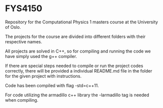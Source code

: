 # FYS4150
Repository for the Computational Physics 1 masters course at the University of Oslo.

The projects for the course are divided into different folders with their respective names.

All projects are solved in C++, so for compiling and running the code we have simply used the g++ compiler.

If there are special steps needed to compile or run the project codes correctly, there will be provided a individual README.md file in the folder for the given project with instructions.

Code has been compiled with flag -std=c++11.

For code utilizing the armadillo c++ library the -larmadillo tag is needed when compiling.
